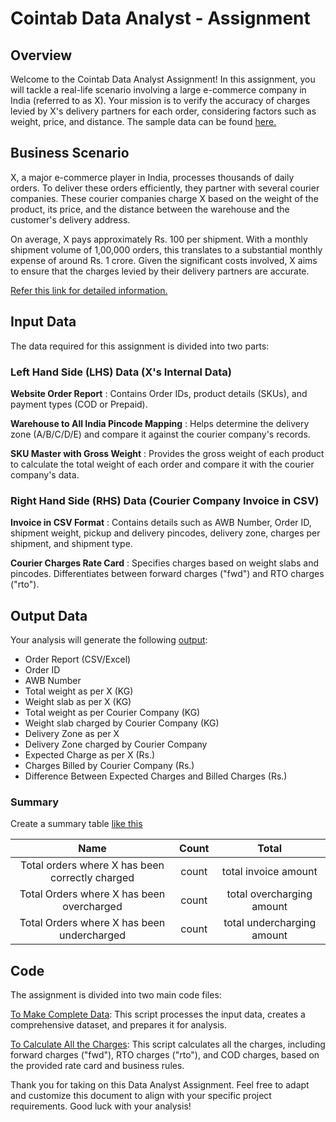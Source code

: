 # Cointab Data Analyst - Assignment

## Overview

Welcome to the Cointab Data Analyst Assignment! In this assignment, you will tackle a real-life scenario involving a large e-commerce company in India (referred to as X). Your mission is to verify the accuracy of charges levied by X's delivery partners for each order, considering factors such as weight, price, and distance.
The sample data can be found [here.]()

## Business Scenario

X, a major e-commerce player in India, processes thousands of daily orders. To deliver these orders efficiently, they partner with several courier companies. These courier companies charge X based on the weight of the product, its price, and the distance between the warehouse and the customer's delivery address.

On average, X pays approximately Rs. 100 per shipment. With a monthly shipment volume of 1,00,000 orders, this translates to a substantial monthly expense of around Rs. 1 crore. Given the significant costs involved, X aims to ensure that the charges levied by their delivery partners are accurate.

[Refer this link for detailed information.](references/Data%20Analyst%20-%20Assignment.pdf)

## Input Data

The data required for this assignment is divided into two parts:

### Left Hand Side (LHS) Data (X's Internal Data)

**Website Order Report** : Contains Order IDs, product details (SKUs), and payment types (COD or Prepaid).

**Warehouse to All India Pincode Mapping** : Helps determine the delivery zone (A/B/C/D/E) and compare it against the courier company's records.

**SKU Master with Gross Weight** : Provides the gross weight of each product to calculate the total weight of each order and compare it with the courier company's data.

### Right Hand Side (RHS) Data (Courier Company Invoice in CSV)

**Invoice in CSV Format** : Contains details such as AWB Number, Order ID, shipment weight, pickup and delivery pincodes, delivery zone, charges per shipment, and shipment type.

**Courier Charges Rate Card** : Specifies charges based on weight slabs and pincodes. Differentiates between forward charges ("fwd") and RTO charges ("rto").

## Output Data

Your analysis will generate the following [output](Output.xlsx):

- Order Report (CSV/Excel)
- Order ID
- AWB Number
- Total weight as per X (KG)
- Weight slab as per X (KG)
- Total weight as per Courier Company (KG)
- Weight slab charged by Courier Company (KG)
- Delivery Zone as per X
- Delivery Zone charged by Courier Company
- Expected Charge as per X (Rs.)
- Charges Billed by Courier Company (Rs.)
- Difference Between Expected Charges and Billed Charges (Rs.)

### Summary

Create a summary table [like this](Summary.xlsx)

|Name|Count|Total|
|:--:|:--:|:--:|
|Total orders where X has been correctly charged| count | total invoice amount|
|Total Orders where X has been overcharged| count|  total overcharging amount|
|Total Orders where X has been undercharged| count|  total undercharging amount|

## Code

The assignment is divided into two main code files:

[To Make Complete Data](src/data/make_dataset.py): This script processes the input data, creates a comprehensive dataset, and prepares it for analysis.

[To Calculate All the Charges](src/features/build_features.py): This script calculates all the charges, including forward charges ("fwd"), RTO charges ("rto"), and COD charges, based on the provided rate card and business rules.

Thank you for taking on this Data Analyst Assignment. Feel free to adapt and customize this document to align with your specific project requirements. Good luck with your analysis!

